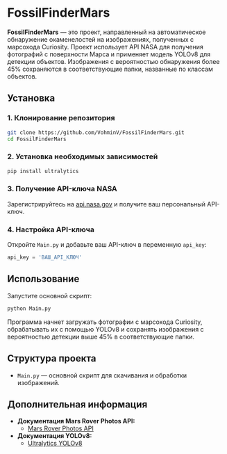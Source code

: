 # FossilFinderMars

**FossilFinderMars** — это проект, направленный на автоматическое обнаружение окаменелостей на изображениях, полученных с марсохода Curiosity. Проект использует API NASA для получения фотографий с поверхности Марса и применяет модель YOLOv8 для детекции объектов. Изображения с вероятностью обнаружения более 45% сохраняются в соответствующие папки, названные по классам объектов.

## Установка

### 1. Клонирование репозитория

```bash
git clone https://github.com/VohminV/FossilFinderMars.git
cd FossilFinderMars
```

### 2. Установка необходимых зависимостей

```bash
pip install ultralytics
```

### 3. Получение API-ключа NASA

Зарегистрируйтесь на [api.nasa.gov](https://api.nasa.gov) и получите ваш персональный API-ключ.

### 4. Настройка API-ключа

Откройте `Main.py` и добавьте ваш API-ключ в переменную `api_key`:

```python
api_key = 'ВАШ_API_КЛЮЧ'
```

## Использование

Запустите основной скрипт:

```bash
python Main.py
```

Программа начнет загружать фотографии с марсохода Curiosity, обрабатывать их с помощью YOLOv8 и сохранять изображения с вероятностью детекции выше 45% в соответствующие папки.

## Структура проекта

- `Main.py` — основной скрипт для скачивания и обработки изображений.


## Дополнительная информация

- **Документация Mars Rover Photos API:**
  - [Mars Rover Photos API](https://api.nasa.gov)
- **Документация YOLOv8:**
  - [Ultralytics YOLOv8](https://docs.ultralytics.com/)

